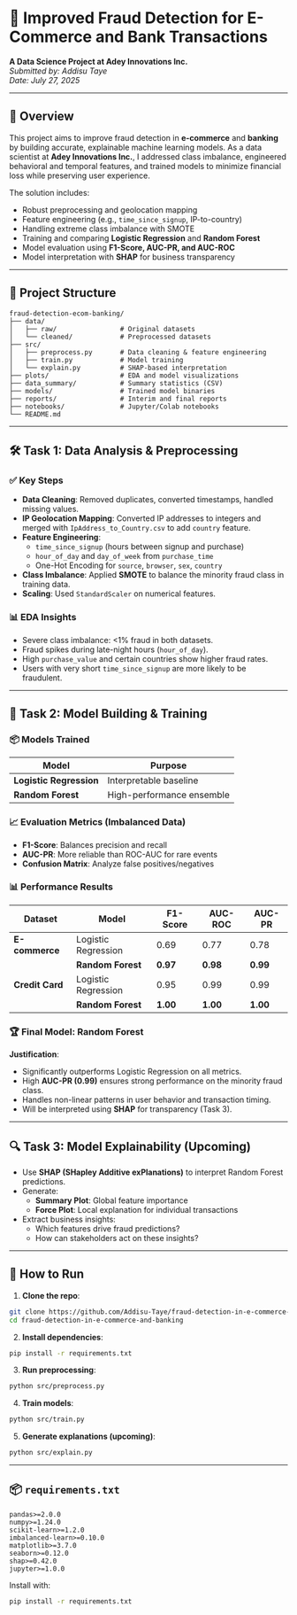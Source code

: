 # 🧠 Improved Fraud Detection for E-Commerce and Bank Transactions  
**A Data Science Project at Adey Innovations Inc.**  
*Submitted by: Addisu Taye*  
*Date: July 27, 2025*

---

## 📌 Overview

This project aims to improve fraud detection in **e-commerce** and **banking** by building accurate, explainable machine learning models. As a data scientist at **Adey Innovations Inc.**, I addressed class imbalance, engineered behavioral and temporal features, and trained models to minimize financial loss while preserving user experience.

The solution includes:
- Robust preprocessing and geolocation mapping
- Feature engineering (e.g., `time_since_signup`, IP-to-country)
- Handling extreme class imbalance with SMOTE
- Training and comparing **Logistic Regression** and **Random Forest**
- Model evaluation using **F1-Score, AUC-PR, and AUC-ROC**
- Model interpretation with **SHAP** for business transparency

---

## 📁 Project Structure
```
fraud-detection-ecom-banking/
├── data/
│   ├── raw/                # Original datasets
│   └── cleaned/            # Preprocessed datasets
├── src/
│   ├── preprocess.py       # Data cleaning & feature engineering
│   ├── train.py            # Model training
│   └── explain.py          # SHAP-based interpretation
├── plots/                  # EDA and model visualizations
├── data_summary/           # Summary statistics (CSV)
├── models/                 # Trained model binaries
├── reports/                # Interim and final reports
├── notebooks/              # Jupyter/Colab notebooks
└── README.md
```

---

## 🛠️ Task 1: Data Analysis & Preprocessing

### ✅ Key Steps
- **Data Cleaning**: Removed duplicates, converted timestamps, handled missing values.
- **IP Geolocation Mapping**: Converted IP addresses to integers and merged with `IpAddress_to_Country.csv` to add `country` feature.
- **Feature Engineering**:
  - `time_since_signup` (hours between signup and purchase)
  - `hour_of_day` and `day_of_week` from `purchase_time`
  - One-Hot Encoding for `source`, `browser`, `sex`, `country`
- **Class Imbalance**: Applied **SMOTE** to balance the minority fraud class in training data.
- **Scaling**: Used `StandardScaler` on numerical features.

### 📊 EDA Insights
- Severe class imbalance: <1% fraud in both datasets.
- Fraud spikes during late-night hours (`hour_of_day`).
- High `purchase_value` and certain countries show higher fraud rates.
- Users with very short `time_since_signup` are more likely to be fraudulent.

---

## 🤖 Task 2: Model Building & Training

### 📦 Models Trained
| Model                | Purpose                   |
|---------------------|---------------------------|
| **Logistic Regression** | Interpretable baseline     |
| **Random Forest**       | High-performance ensemble |

### 📈 Evaluation Metrics (Imbalanced Data)
- **F1-Score**: Balances precision and recall
- **AUC-PR**: More reliable than ROC-AUC for rare events
- **Confusion Matrix**: Analyze false positives/negatives

### 📊 Performance Results

| Dataset        | Model              | F1-Score | AUC-ROC | AUC-PR |
|----------------|--------------------|----------|---------|--------|
| **E-commerce** | Logistic Regression| 0.69     | 0.77    | 0.78   |
|                | **Random Forest**  | **0.97** | **0.98**| **0.99**|
| **Credit Card**| Logistic Regression| 0.95     | 0.99    | 0.99   |
|                | **Random Forest**  | **1.00** | **1.00**| **1.00**|

### 🏆 Final Model: **Random Forest**
**Justification**:
- Significantly outperforms Logistic Regression on all metrics.
- High **AUC-PR (0.99)** ensures strong performance on the minority fraud class.
- Handles non-linear patterns in user behavior and transaction timing.
- Will be interpreted using **SHAP** for transparency (Task 3).

---

## 🔍 Task 3: Model Explainability (Upcoming)

- Use **SHAP (SHapley Additive exPlanations)** to interpret Random Forest predictions.
- Generate:
  - **Summary Plot**: Global feature importance
  - **Force Plot**: Local explanation for individual transactions
- Extract business insights:
  - Which features drive fraud predictions?
  - How can stakeholders act on these insights?

---

## 🚀 How to Run

1. **Clone the repo**:
```bash
git clone https://github.com/Addisu-Taye/fraud-detection-in-e-commerce-and-banking.git
cd fraud-detection-in-e-commerce-and-banking
```

2. **Install dependencies**:
```bash
pip install -r requirements.txt
```

3. **Run preprocessing**:
```bash
python src/preprocess.py
```

4. **Train models**:
```bash
python src/train.py
```

5. **Generate explanations (upcoming)**:
```bash
python src/explain.py
```

---

## 📦 `requirements.txt`
```
pandas>=2.0.0
numpy>=1.24.0
scikit-learn>=1.2.0
imbalanced-learn>=0.10.0
matplotlib>=3.7.0
seaborn>=0.12.0
shap>=0.42.0
jupyter>=1.0.0
```

Install with:
```bash
pip install -r requirements.txt
```
